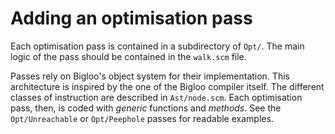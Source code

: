 # Adding an optimisation pass

Each optimisation pass is contained in a subdirectory of `Opt/`. The main logic
of the pass should be contained in the `walk.scm` file.

Passes rely on Bigloo's object system for their implementation. This
architecture is inspired by the one of the Bigloo compiler itself. The different
classes of instruction are described in `Ast/node.scm`. Each optimisation pass,
then, is coded with *generic* functions and *methods*. See the `Opt/Unreachable`
or `Opt/Peephole` passes for readable examples.
